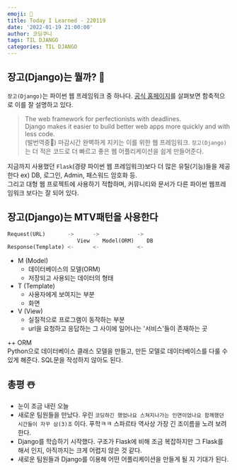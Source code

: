 ```yaml
---
emoji: 🍬
title: Today I Learned - 220119
date: '2022-01-19 21:00:00'
author: 코딩쿠니
tags: TIL DJANGO
categories: TIL DJANGO
---
```


## 장고(Django)는 뭘까? 🤔
`장고(Django)`는 파이썬 웹 프레임워크 중 하나다. [공식 홈페이지](https://www.djangoproject.com/)를 살펴보면 함축적으로 이를 잘 설명하고 있다.   
> The web framework for perfectionists with deadlines.   
> Django makes it easier to build better web apps more quickly and with less code.   
(발번역중🥲) 마감시간 완벽하게 지키는 이를 위한 웹 프레임워크. `장고(Django)`는 더 적은 코드로 더 빠르고 좋은 웹 어플리케이션을 쉽게 만들어준다.      

지금까지 사용했던 `Flask`(경량 파이썬 웹 프레임워크)보다 더 많은 유틸(기능)들을 제공한다 ex) DB, 로그인, Admin, 패스워드 암호화 등.   
그리고 대형 웹 프로젝트에 사용하기 적합하며, 커뮤니티와 문서가 다른 파이썬 웹프레임워크 보다는 잘 되어 있다.

## 장고(Django)는 MTV패턴을 사용한다
```python
Request(URL)       ->      ->            ->
                      View    Model(ORM)    DB
Response(Template) <-      <-            <-
```
* M (Model)
  * 데이터베이스의 모델(ORM)
  * 저장되고 사용되는 데이터의 형태
* T (Template)
  * 사용자에게 보여지는 부분
  * 화면
* V (View)
  * 실질적으로 프로그램이 동작하는 부분
  * url을 요청하고 응답하는 그 사이에 일어나는 '서비스'들이 존재하는 곳

++ ORM   
Python으로 데이터베이스 클래스 모델을 만들고, 만든 모델로 데이터베이스를 다룰 수 있게 해준다. SQL문을 작성하지 않아도 된다.

## 총평 ☃️
* 눈이 조금 내린 오늘
* 새로운 팀원들을 만났다. 우린 `코딩하긴 했었나요 스쳐지나가는 인연이었나요 함께했던 시간들이 자꾸 삼(3)조` 이다. 푸학ㅋㅋ 스파르타 역사상 가장 긴 조이름을 노려 보려 한다.
* Django를 학습하기 시작했다. 구조가 Flask에 비해 조금 복잡하지만 그 Flask를 해서 인지, 아직까지는 크게 어렵지 않은 것 같다.
* 새로운 팀원들과 Django를 이용해 어떤 어플리케이션을 만들게 될 지 기대가 된다.

```toc
```